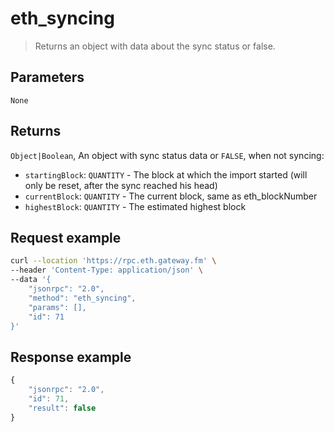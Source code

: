 # eth_syncing


> Returns an object with data about the sync status or false.


## Parameters

`None`

## Returns

`Object|Boolean`, An object with sync status data or `FALSE`, when not syncing:

- `startingBlock`: `QUANTITY` - The block at which the import started (will only be reset, after the sync reached his head)
- `currentBlock`: `QUANTITY` - The current block, same as eth_blockNumber
- `highestBlock`: `QUANTITY` - The estimated highest block

## **Request example**

```bash
curl --location 'https://rpc.eth.gateway.fm' \
--header 'Content-Type: application/json' \
--data '{
    "jsonrpc": "2.0",
    "method": "eth_syncing",
    "params": [],
    "id": 71
}'
```

## **Response example**

```javascript
{
    "jsonrpc": "2.0",
    "id": 71,
    "result": false
}
```
